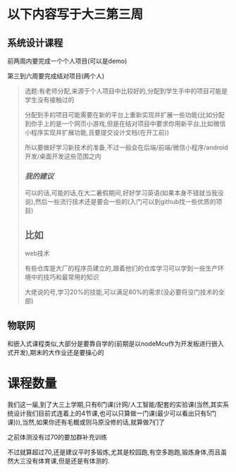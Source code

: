 # 以下内容写于大三第三周

## 系统设计课程

前两周内要完成一个个人项目(可以是demo)

第三到六周要完成结对项目(两个人)

> 选题:有老师分配,来源于个人项目中比较好的,分配到学生手中的项目可能是学生没有接触过的
>
> 分配到手的项目可能需要在新的平台上重新实现并扩展一些功能(比如分配到你手上的是一个网页小游戏,但是在结对项目中要求你用新平台,比如微信小程序实现并扩展功能,且要提交设计文档(在开工前))
>
> 所以要做好学习新技术的准备,不过一般会在后端/前端/微信小程序/android开发/桌面开发这些范围之内
>
> ### ***我的建议***
>
> 可以的话,可能的话,在大二暑假期间,好好学习英语(如果本身不错就当我没说),然后一些流行技术还是要会一些的(入门可以到github找一些优质的项目)
>
> ## 比如
>
> web技术
>
> 有些仓库是大厂的程序员建立的,跟着他们的仓库学习可以学到一些生产环境中的技巧和最常用的知识
>
> 大佬说的号,学习20%的技能,可以满足80%的需求(没必要将没门技术的全部)

## 物联网

和嵌入式课程类似,大部分是要靠自学的(前期是以nodeMcu作为开发板进行嵌入式开发),期末的大作业还是要操心的

# 课程数量

我们这一届,到了大三上学期,只有6门课(计网/人工智能/配套的实验课(当然,其实系统设计我们目前式连着上的4节课,也可以只算做一门课(最少可以看出只有5门课))),当然,如果你还有毛概或则马原没修的话,就算做7们了

之前体测没有过70的要加群补充训练

不过就算超过70,还是建议平时多锻炼,尤其是校园跑,有空多跑跑,锻炼身体,而且虽然大三没有体育课,但是还是有体测的.
